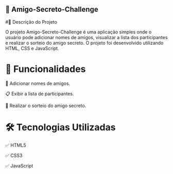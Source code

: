 ## 🎁 **Amigo-Secreto-Challenge**

#📝 Descrição do Projeto

O projeto Amigo-Secreto-Challenge é uma aplicação simples onde o usuário pode adicionar nomes de amigos, visualizar a lista dos participantes e realizar o sorteio do amigo secreto. O projeto foi desenvolvido utilizando HTML, CSS e JavaScript.

# 🚀 Funcionalidades

📝 Adicionar nomes de amigos.

📋 Exibir a lista de participantes.

🎲 Realizar o sorteio do amigo secreto.

# 🛠️ Tecnologias Utilizadas

✅ HTML5

✅ CSS3

✅ JavaScript
